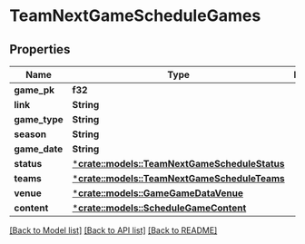 # TeamNextGameScheduleGames

## Properties

Name | Type | Description | Notes
------------ | ------------- | ------------- | -------------
**game_pk** | **f32** |  | [optional] 
**link** | **String** |  | [optional] 
**game_type** | **String** |  | [optional] 
**season** | **String** |  | [optional] 
**game_date** | **String** |  | [optional] 
**status** | [***crate::models::TeamNextGameScheduleStatus**](Team_nextGameSchedule_status.md) |  | [optional] 
**teams** | [***crate::models::TeamNextGameScheduleTeams**](Team_nextGameSchedule_teams.md) |  | [optional] 
**venue** | [***crate::models::GameGameDataVenue**](Game_gameData_venue.md) |  | [optional] 
**content** | [***crate::models::ScheduleGameContent**](ScheduleGame_content.md) |  | [optional] 

[[Back to Model list]](../README.md#documentation-for-models) [[Back to API list]](../README.md#documentation-for-api-endpoints) [[Back to README]](../README.md)


